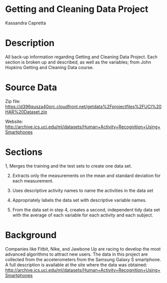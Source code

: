 # Getting and Cleaning Data Project

Kassandra Capretta

# Description

All back-up information regarding Getting and Cleaning Data Project. Each section is broken up and described, as well as the variables; from John Hopkins Getting and Cleaning Data course.

# Source Data

Zip file: https://d396qusza40orc.cloudfront.net/getdata%2Fprojectfiles%2FUCI%20HAR%20Dataset.zip

Website: http://archive.ics.uci.edu/ml/datasets/Human+Activity+Recognition+Using+Smartphones

# Sections
1, Merges the training and the test sets to create one data set.

2. Extracts only the measurements on the mean and standard deviation for each measurement.

3. Uses descriptive activity names to name the activities in the data set

4. Appropriately labels the data set with descriptive variable names.

5. From the data set in step 4, creates a second, independent tidy data set with the average of each variable for each activity and each subject.

# Background

Companies like Fitbit, Nike, and Jawbone Up are racing to develop the most advanced algorithms to attract new users. 
 The data in this project are collected from the accelerometers from the Samsung Galaxy S smartphone. 
  A full description is available at the site where the data was obtained:
 http://archive.ics.uci.edu/ml/datasets/Human+Activity+Recognition+Using+Smartphones

